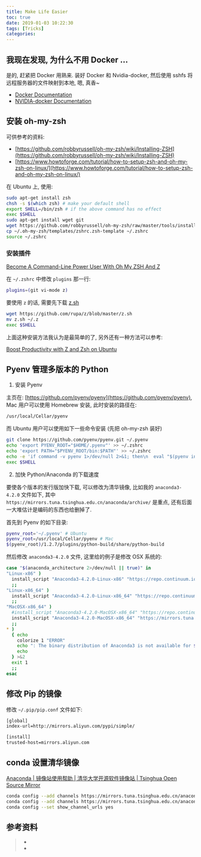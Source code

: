 ```yaml
---
title: Make Life Easier
toc: true
date: 2019-01-03 10:22:30
tags: [Tricks]
categories:
---
```


## 我现在发现, 为什么不用 Docker ...

是的, 赶紧把 Docker 用熟来. 装好 Docker 和 Nvidia-docker, 然后使用 sshfs 将远程服务器的文件映射到本地, 嗯, 真香~

* [Docker Documentation](https://docs.docker.com/install/)
* [NVIDIA-docker Documentation](https://github.com/NVIDIA/nvidia-docker)

## 安装 oh-my-zsh

可供参考的资料:

+ [https://github.com/robbyrussell/oh-my-zsh/wiki/Installing-ZSH](https://github.com/robbyrussell/oh-my-zsh/wiki/Installing-ZSH)
+ [https://www.howtoforge.com/tutorial/how-to-setup-zsh-and-oh-my-zsh-on-linux/](https://www.howtoforge.com/tutorial/how-to-setup-zsh-and-oh-my-zsh-on-linux/)

在 Ubuntu 上, 使用:

```bash
sudo apt-get install zsh
chsh -s $(which zsh) # make your default shell
export SHELL=/bin/zsh # if the above command has no effect
exec $SHELL
sudo apt-get install wget git
wget https://github.com/robbyrussell/oh-my-zsh/raw/master/tools/install.sh -O - | zsh
cp ~/.oh-my-zsh/templates/zshrc.zsh-template ~/.zshrc
source ~/.zshrc
```

### 安装插件

[Become A Command-Line Power User With Oh My ZSH And Z](https://www.smashingmagazine.com/2015/07/become-command-line-power-user-oh-my-zsh-z/)

在 `~/.zshrc` 中修改 `plugins` 那一行:

```bash
plugins=(git vi-mode z)
```

要使用 `z` 的话, 需要先下载 [z.sh](https://github.com/rupa/z/blob/master/z.sh)

```bash
wget https://github.com/rupa/z/blob/master/z.sh
mv z.sh ~/.z
exec $SHELL
```

上面这种安装方法我认为是最简单的了, 另外还有一种方法可以参考:

[Boost Productivity with Z and Zsh on Ubuntu](https://www.vultr.com/docs/boost-productivity-with-z-and-zsh-on-ubuntu)


## Pyenv 管理多版本的 Python

1. 安装 Pyenv

主页在: [https://github.com/pyenv/pyenv](https://github.com/pyenv/pyenv), Mac 用户可以使用 Homebrew 安装, 此时安装的路径在:

```bash
/usr/local/Cellar/pyenv
```

而 Ubuntu 用户可以使用如下一些命令安装 (先把 oh-my-zsh 装好)

```bash
git clone https://github.com/pyenv/pyenv.git ~/.pyenv
echo 'export PYENV_ROOT="$HOME/.pyenv"' >> ~/.zshrc
echo 'export PATH="$PYENV_ROOT/bin:$PATH"' >> ~/.zshrc
echo -e 'if command -v pyenv 1>/dev/null 2>&1; then\n  eval "$(pyenv init -)"\nfi' >> ~/.zshrc
exec $SHELL
```

2. 加快 Python/Anaconda 的下载速度

要使各个版本的发行版加快下载, 可以修改为清华镜像, 比如我的 `anaconda3-4.2.0` 文件如下, 其中 `https://mirrors.tuna.tsinghua.edu.cn/anaconda/archive/` 是重点, 还有后面一大堆估计是编码的东西也给删掉了.

首先到 Pyenv 的如下目录:


```bash
pyenv_root='~/.pyenv' # Ubuntu
pyenv_root=/usr/local/Cellar/pyenv # Mac
$(pyenv_root)/1.2.7/plugins/python-build/share/python-build
```

然后修改 `anaconda3-4.2.0` 文件, 这里给的例子是修改 OSX 系统的:

```bash
case "$(anaconda_architecture 2>/dev/null || true)" in
"Linux-x86" )
  install_script "Anaconda3-4.2.0-Linux-x86" "https://repo.continuum.io/archive/Anaconda3-4.2.0-Linux-x86.sh#1a8320635f2f06ec9d8610e77d6d0f9cb2c5d11d20a4ff7fcda113e04b0a8a50" "anaconda" verify_py35
  ;;
"Linux-x86_64" )
  install_script "Anaconda3-4.2.0-Linux-x86_64" "https://repo.continuum.io/archive/Anaconda3-4.2.0-Linux-x86_64.sh#73b51715a12b6382dd4df3dd1905b531bd6792d4aa7273b2377a0436d45f0e78" "anaconda" verify_py35
  ;;
"MacOSX-x86_64" )
  #install_script "Anaconda3-4.2.0-MacOSX-x86_64" "https://repo.continuum.io/archive/Anaconda3-4.2.0-MacOSX-x86_64.sh#95448921601e1952e01a17ba9767cd3621c154af7fc52dd6b7f57d462155a358" "anaconda" verify_py35
  install_script "Anaconda3-4.2.0-MacOSX-x86_64" "https://mirrors.tuna.tsinghua.edu.cn/anaconda/archive/Anaconda3-4.2.0-MacOSX-x86_64.sh" "anaconda" verify_py35
  ;;
* )
  { echo
    colorize 1 "ERROR"
    echo ": The binary distribution of Anaconda3 is not available for $(anaconda_architecture 2>/dev/null || true)."
    echo
  } >&2
  exit 1
  ;;
esac
```

## 修改 Pip 的镜像

修改 `~/.pip/pip.conf` 文件如下:

```bash
[global]
index-url=http://mirrors.aliyun.com/pypi/simple/

[install]
trusted-host=mirrors.aliyun.com
```

## conda 设置清华镜像

[Anaconda | 镜像站使用帮助 | 清华大学开源软件镜像站 | Tsinghua Open Source Mirror](https://mirror.tuna.tsinghua.edu.cn/help/anaconda/)

```bash
conda config --add channels https://mirrors.tuna.tsinghua.edu.cn/anaconda/pkgs/free/
conda config --add channels https://mirrors.tuna.tsinghua.edu.cn/anaconda/pkgs/main/
conda config --set show_channel_urls yes
```





## 参考资料
> - []()
> - []()
